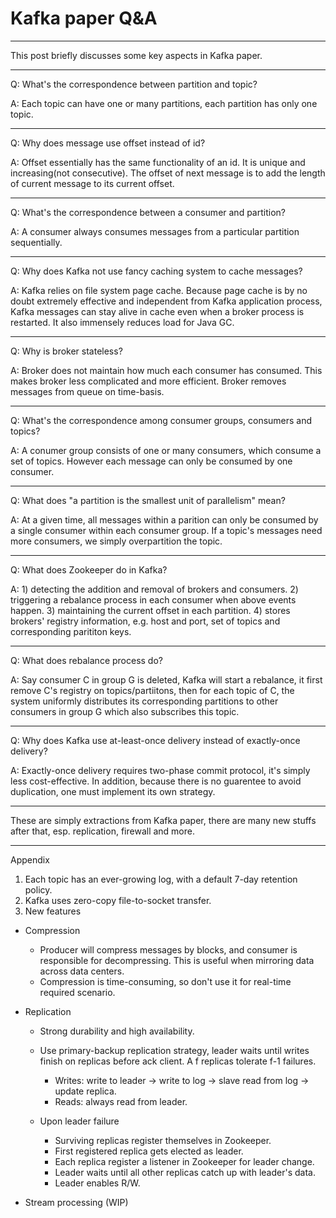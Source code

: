 # Kafka paper Q&A
---

This post briefly discusses some key aspects in Kafka paper.

------
Q: What's the correspondence between partition and topic?

A: Each topic can have one or many partitions, each partition has only one topic.

------
Q: Why does message use offset instead of id?

A: Offset essentially has the same functionality of an id. It is unique and increasing(not consecutive). The offset of next message is to add the length of current message to its current offset.

------
Q: What's the correspondence between a consumer and partition?

A: A consumer always consumes messages from a particular partition sequentially.

------

Q: Why does Kafka not use fancy caching system to cache messages?

A: Kafka relies on file system page cache. Because page cache is by no doubt extremely effective and independent from Kafka application process, Kafka messages can stay alive in cache even when a broker process is restarted. It also immensely reduces load for Java GC.

------
Q: Why is broker stateless?

A: Broker does not maintain how much each consumer has consumed. This makes broker less complicated and more efficient. Broker removes messages from queue on time-basis.

------
Q: What's the correspondence among consumer groups, consumers and topics?

A: A conumer group consists of one or many consumers, which consume a set of topics. However each message can only be consumed by one consumer.

------

Q: What does "a partition is the smallest unit of parallelism" mean?

A: At a given time, all messages within a parition can only be consumed by a single consumer within each consumer group. If a topic's messages need more consumers, we simply overpartition the topic.

------
Q: What does Zookeeper do in Kafka?

A: 1) detecting the addition and removal of brokers and consumers. 2) triggering a rebalance process in each consumer when above events happen. 3) maintaining the current offset in each partition. 4) stores brokers' registry information, e.g. host and port, set of topics and corresponding parititon keys.

------
Q: What does rebalance process do?

A: Say consumer C in group G is deleted, Kafka will start a rebalance, it first remove C's registry on topics/partiitons, then for each topic of C, the system uniformly distributes its corresponding partitions to other consumers in group G which also subscribes this topic.

------
Q: Why does Kafka use at-least-once delivery instead of exactly-once delivery?

A: Exactly-once delivery requires two-phase commit protocol, it's simply less cost-effective. In addition, because there is no guarentee to avoid duplication, one must implement its own strategy.

------

These are simply extractions from Kafka paper, there are many new stuffs after that, esp. replication, firewall and more.

------
Appendix

1. Each topic has an ever-growing log, with a default 7-day retention policy.
2. Kafka uses zero-copy file-to-socket transfer.
3. New features

  - Compression
    - Producer will compress messages by blocks, and consumer is responsible for decompressing. This is useful when mirroring data across data centers.
    - Compression is time-consuming, so don't use it for real-time required scenario.

  - Replication
    - Strong durability and high availability.
    - Use primary-backup replication strategy, leader waits until writes finish on replicas before ack client. A f replicas tolerate f-1 failures.
      - Writes: write to leader -> write to log -> slave read from log -> update replica.
      - Reads: always read from leader.

    - Upon leader failure
      - Surviving replicas register themselves in Zookeeper.
      - First registered replica gets elected as leader.
      - Each replica register a listener in Zookeeper for leader change.
      - Leader waits until all other replicas catch up with leader's data.
      - Leader enables R/W.

  - Stream processing (WIP)
